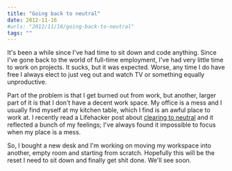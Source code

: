 ```yaml
---
title: "Going back to neutral"
date: 2012-11-16
#urls: "2012/11/16/going-back-to-neutral"
tags: ""
---
```


It's been a while since I've had time to sit down and code anything. Since I've gone back to the world of full-time employment, I've had very little time to work on projects. It sucks, but it was expected. Worse, any time I do have free I always elect to just veg out and watch TV or something equally unproductive.

Part of the problem is that I get burned out from work, but another, larger part of it is that I don't have a decent work space. My office is a mess and I usually find myself at my kitchen table, which I find is an awful place to work at. I recently read a Lifehacker post about <a href="http://updates.lifehacker.com/post/34850636076/stop-procrastinating-by-clearing-to-neutral">clearing to neutral</a> and it reflected a bunch of my feelings; I've always found it impossible to focus when my place is a mess.

So, I bought a new desk and I'm working on moving my workspace into another, empty room and starting from scratch. Hopefully this will be the reset I need to sit down and finally get shit done. We'll see soon.
